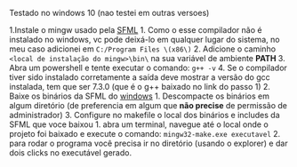 Testado no windows 10 (nao testei em outras versoes)

1.Instale o mingw usado pela [SFML](https://sourceforge.net/projects/mingw-w64/files/Toolchains%20targetting%20Win32/Personal%20Builds/mingw-builds/7.3.0/threads-posix/dwarf/i686-7.3.0-release-posix-dwarf-rt_v5-rev0.7z/download)
	1. Como o esse compilador não é instalado no windows, vc pode deixá-lo em qualquer lugar do sistema, no meu caso adicionei em ```C:/Program Files \(x86\)```
	2. Adicione o caminho ```<local de instalação do mingw>\bin\``` na sua variável de ambiente __PATH__
	3. Abra um powershell e tente executar o comando: ```g++ -v```
	4. Se o compilador tiver sido instalado corretamente a saída deve mostrar a versão do gcc instalada, tem que ser 7.3.0 (que é o g++ baixado no link do passo 1)
2. Baixe os binários da SFML do [windows](https://www.sfml-dev.org/files/SFML-2.5.1-windows-gcc-7.3.0-mingw-64-bit.zip)
	1. Descompacte os binários em algum diretório (de preferencia em algum que __não precise__ de permissão de administrador)
3. Configure no makefile o local dos binários e includes da SFML que voce baixou
	1. abra um terminal, navegue até o local onde o projeto foi baixado e execute o comando: ```mingw32-make.exe executavel```
	2. para rodar o programa você precisa ir no diretório (usando o explorer) e dar dois clicks no executável gerado.
    
  
